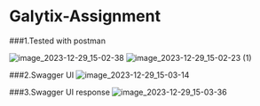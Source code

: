 # Galytix-Assignment

###1.Tested with postman

![image_2023-12-29_15-02-38](https://github.com/nikita-pandey4456/Galytix-Assignment/assets/153998948/e1faba6c-c32e-459c-ab04-da7af8b55fd2)
![image_2023-12-29_15-02-23 (1)](https://github.com/nikita-pandey4456/Galytix-Assignment/assets/153998948/4b62fd6c-e376-4b0e-8df6-8f4cfdc885af)

###2.Swagger UI
![image_2023-12-29_15-03-14](https://github.com/nikita-pandey4456/Galytix-Assignment/assets/153998948/beb088c0-48da-4f04-af28-0dc7d51707b8)

###3.Swagger UI response
![image_2023-12-29_15-03-36](https://github.com/nikita-pandey4456/Galytix-Assignment/assets/153998948/ecfa09b0-09fb-40c8-bdd9-353c2cef9ad9)
